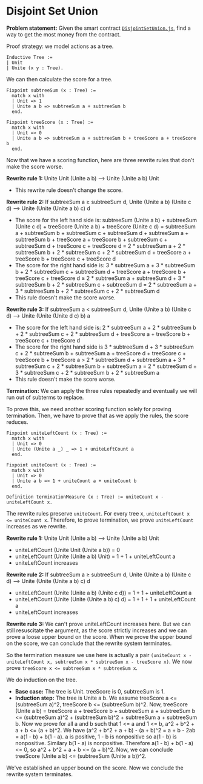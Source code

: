 # Disjoint Set Union

**Problem statement:** Given the smart contract [`DisjointSetUnion.js`](../programs/DisjointSetUnion.js), find a way to get the most money from the contract.

Proof strategy: we model actions as a tree.

```coq
Inductive Tree :=
| Unit
| Unite (x y : Tree).
```

We can then calculate the score for a tree.

```coq
Fixpoint subtreeSum (x : Tree) :=
  match x with
  | Unit => 1
  | Unite a b => subtreeSum a + subtreeSum b
  end.

Fixpoint treeScore (x : Tree) :=
  match x with
  | Unit => 0
  | Unite a b => subtreeSum a + subtreeSum b + treeScore a + treeScore b
  end.
```

Now that we have a scoring function, here are three rewrite rules that don't make the score worse.

**Rewrite rule 1:** Unite Unit (Unite a b) ⟶ Unite (Unite a b) Unit

- This rewrite rule doesn't change the score.

**Rewrite rule 2:** If subtreeSum a ≥ subtreeSum d, Unite (Unite a b) (Unite c d) ⟶ Unite (Unite (Unite a b) c) d

- The score for the left hand side is: subtreeSum (Unite a b) + subtreeSum (Unite c d) + treeScore (Unite a b) + treeScore (Unite c d) = subtreeSum a + subtreeSum b + subtreeSum c + subtreeSum d + subtreeSum a + subtreeSum b + treeScore a + treeScore b + subtreeSum c + subtreeSum d + treeScore c + treeScore d = 2 \* subtreeSum a + 2 \* subtreeSum b + 2 \* subtreeSum c + 2 \* subtreeSum d + treeScore a + treeScore b + treeScore c + treeScore d
- The score for the right hand side is: 3 \* subtreeSum a + 3 \* subtreeSum b + 2 \* subtreeSum c + subtreeSum d + treeScore a + treeScore b + treeScore c + treeScore d ≥ 2 \* subtreeSum a + subtreeSum d + 3 \* subtreeSum b + 2 \* subtreeSum c + subtreeSum d = 2 \* subtreeSum a + 3 \* subtreeSum b + 2 \* subtreeSum c + 2 \* subtreeSum d
- This rule doesn't make the score worse.

**Rewrite rule 3:** If subtreeSum a < subtreeSum d, Unite (Unite a b) (Unite c d) ⟶ Unite (Unite (Unite d c) b) a

- The score for the left hand side is: 2 \* subtreeSum a + 2 \* subtreeSum b + 2 \* subtreeSum c + 2 \* subtreeSum d + treeScore a + treeScore b + treeScore c + treeScore d
- The score for the right hand side is 3 \* subtreeSum d + 3 \* subtreeSum c + 2 \* subtreeSum b + subtreeSum a + treeScore d + treeScore c + treeScore b + treeScore a > 2 \* subtreeSum d + subtreeSum a + 3 \* subtreeSum c + 2 \* subtreeSum b + subtreeSum a = 2 \* subtreeSum d + 3 \* subtreeSum c + 2 \* subtreeSum b + 2 \* subtreeSum a
- This rule doesn't make the score worse.

**Termination:** We can apply the three rules repeatedly and eventually we will run out of subterms to replace.

To prove this, we need another scoring function solely for proving termination. Then, we have to prove that as we apply the rules, the score reduces.

```coq
Fixpoint uniteLeftCount (x : Tree) :=
  match x with
  | Unit => 0
  | Unite (Unite a _) _ => 1 + uniteLeftCount a
  end.

Fixpoint uniteCount (x : Tree) :=
  match x with
  | Unit => 0
  | Unite a b => 1 + uniteCount a + uniteCount b
  end.

Definition terminationMeasure (x : Tree) := uniteCount x - uniteLeftCount x.
```

The rewrite rules preserve `uniteCount`. For every tree x, `uniteLeftCount x <= uniteCount x`. Therefore, to prove termination, we prove `uniteLeftCount` increases as we rewrite.

**Rewrite rule 1:** Unite Unit (Unite a b) ⟶ Unite (Unite a b) Unit

- uniteLeftCount (Unite Unit (Unite a b)) = 0
- uniteLeftCount (Unite (Unite a b) Unit) = 1 + 1 + uniteLeftCount a
- uniteLeftCount increases

**Rewrite rule 2:** If subtreeSum a ≥ subtreeSum d, Unite (Unite a b) (Unite c d) ⟶ Unite (Unite (Unite a b) c) d

- uniteLeftCount (Unite (Unite a b) (Unite c d)) = 1 + 1 + uniteLeftCount a
- uniteLeftCount (Unite (Unite (Unite a b) c) d) = 1 + 1 + 1 + uniteLeftCount a
- uniteLeftCount increases

**Rewrite rule 3:** We can't prove uniteLeftCount increases here. But we can still resuscitate the argument, as the score strictly increases and we can prove a loose upper bound on the score. When we prove the upper bound on the score, we can conclude that the rewrite system terminates.

So the termination measure we use here is actually a pair `(uniteCount x - uniteLeftCount x, subtreeSum x * subtreeSum x - treeScore x)`. We now prove `treeScore x <= subtreeSum x * subtreeSum x`.

We do induction on the tree.
- **Base case:** The tree is Unit. treeScore is 0, subtreeSum is 1.
- **Induction step:** The tree is Unite a b. We assume treeScore a <= (subtreeSum a)^2, treeScore b <= (subtreeSum b)^2. Now, treeScore (Unite a b) = treeScore a + treeScore b + subtreeSum a + subtreeSum b <= (subtreeSum a)^2 + (subtreeSum b)^2 + subtreeSum a + subtreeSum b. Now we prove for all a and b such that 1 <= a and 1 <= b, a^2 + b^2 + a + b <= (a + b)^2.
  We have (a^2 + b^2 + a + b) - (a + b)^2 = a + b - 2ab = a(1 - b) + b(1 - a). a is positive, 1 - b is nonpositive so a(1 - b) is nonpositive. Similary b(1 - a) is nonpositive. Therefore a(1 - b) + b(1 - a) <= 0, so a^2 + b^2 + a + b <= (a + b)^2.
  Now, we can conclude treeScore (Unite a b) <= (subtreeSum (Unite a b))^2.

We've established an upper bound on the score. Now we conclude the rewrite system terminates.
